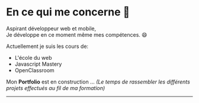 # En ce qui me concerne 👋

Aspirant développeur web et mobile,<br />
Je développe en ce moment même mes compétences. 😄

Actuellement je suis les cours de:
<ul>
  <li>L'école du web</li>
  <li>Javascript Mastery</li>
  <li>OpenClassroom</li>
</ul>

Mon **Portfolio** est en construction ... *(Le temps de rassembler les différents projets effectués au fil de ma formation)*

<hr />


<!--
**L0ot3r/L0ot3r** is a ✨ _special_ ✨ repository because its `README.md` (this file) appears on your GitHub profile.

Here are some ideas to get you started:

- 🔭 I’m currently working on ...
- 🌱 I’m currently learning ...
- 👯 I’m looking to collaborate on ...
- 🤔 I’m looking for help with ...
- 💬 Ask me about ...
- 📫 How to reach me: ...
- 😄 Pronouns: ...
- ⚡ Fun fact: ...
-->
